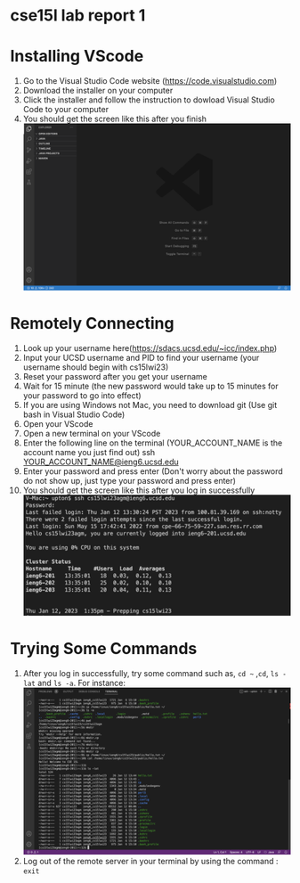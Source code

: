 # cse15l lab report 1

# Installing VScode
1. Go to the Visual Studio Code website (<https://code.visualstudio.com>) 
2. Download the installer on your computer
3. Click the installer and follow the instruction to dowload Visual Studio Code to your computer
4. You should get the screen like this after you finish
![Image](image3.PNG)
# Remotely Connecting
1. Look up your username here(<https://sdacs.ucsd.edu/~icc/index.php>)
2. Input your UCSD username and PID to find your username (your username should begin with cs15lwi23)
3. Reset your password after you get your username
4. Wait for 15 minute (the new password would take up to 15 minutes for your password to go into effect)
5. If you are using Windows not Mac, you need to download git (Use git bash in Visual Studio Code)
6. Open your VScode
7. Open a new terminal on your VScode
8. Enter the following line on the terminal (YOUR_ACCOUNT_NAME is the account name you just find out) 
   ssh YOUR_ACCOUNT_NAME@ieng6.ucsd.edu
9. Enter your password and press enter (Don't worry about the password do not show up, just type your password and press enter)
10. You should get the screen like this after you log in successfully
![Image](image1.png)

# Trying Some Commands
1. After you log in successfully, try some command such as, ```cd ~``` ,```cd```, ```ls -lat``` and ```ls -a```.
For instance: ![Image](image2.png)
2. Log out of the remote server in your terminal by using the command : ```exit```
